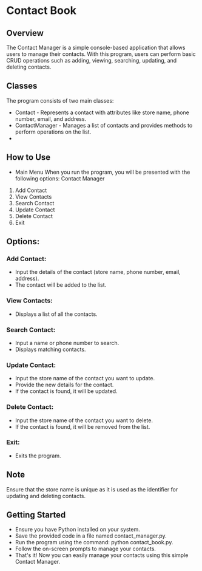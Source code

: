 # Contact Book
## Overview
The Contact Manager is a simple console-based application that allows users to manage their contacts. With this program, users can perform basic CRUD operations such as adding, viewing, searching, updating, and deleting contacts.

## Classes
The program consists of two main classes:

- Contact - Represents a contact with attributes like store name, phone number, email, and address.
- ContactManager - Manages a list of contacts and provides methods to perform operations on the list.
- 
## How to Use
- Main Menu
When you run the program, you will be presented with the following options:
Contact Manager 
1. Add Contact
2. View Contacts
3. Search Contact
4. Update Contact
5. Delete Contact
6. Exit
 
## Options:

### Add Contact:

- Input the details of the contact (store name, phone number, email, address).
- The contact will be added to the list.
  
### View Contacts:

- Displays a list of all the contacts.
  
### Search Contact:

- Input a name or phone number to search.
- Displays matching contacts.
  
### Update Contact:

- Input the store name of the contact you want to update.
- Provide the new details for the contact.
- If the contact is found, it will be updated.
  
### Delete Contact:

- Input the store name of the contact you want to delete.
- If the contact is found, it will be removed from the list.
  
### Exit:

- Exits the program.

## Note
Ensure that the store name is unique as it is used as the identifier for updating and deleting contacts.

## Getting Started
- Ensure you have Python installed on your system.
- Save the provided code in a file named contact_manager.py.
- Run the program using the command: python contact_book.py.
- Follow the on-screen prompts to manage your contacts.
- That's it! Now you can easily manage your contacts using this simple Contact Manager.






